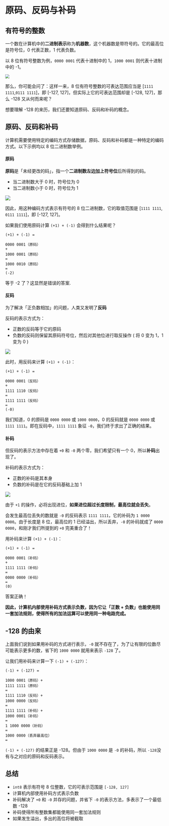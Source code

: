 # 原码、反码与补码

## 有符号的整数

一个数在计算机中的**二进制表示**称为**机器数**，这个机器数是带符号的。它的最高位是符号位，0 代表正数，1 代表负数。

以 8 位有符号整数为例，`0000 0001` 代表十进制中的 1，`1000 0001` 则代表十进制中的 -1。

<img src="D:\UserProfiles\aeishenlin\Desktop\简答题\操作系统\图片\原码反码补码\1.jpg" style="zoom:80%;" />

那么，你可能会问了：这样一来，8 位有符号整数的可表达范围应当是 [`1111 1111`,`0111 1111`]，即 [-127, 127]，但实际上它的可表达范围却是 [-128, 127]，那么 -128 又从何而来呢？

想要理解 -128 的来历，我们还要知道原码、反码和补码的概念。

## 原码、反码和补码

计算机需要使用特定的编码方式存储数据，原码、反码和补码都是一种特定的编码方式。以下示例均以 8 位二进制数举例。

#### 原码

**原码**是「未经更改的码」，指一个**二进制数左边加上符号位**后所得到的码。

- 当二进制数大于 0 时，符号位为 0
- 当二进制数小于 0 时，符号位为 1

![](D:\UserProfiles\aeishenlin\Desktop\简答题\操作系统\图片\原码反码补码\原码.jpg)

因此，用这种编码方式表示有符号的 8 位二进制数，它的取值范围是 [`1111 1111`, `0111 1111`]，即 [-127, 127]。

如果我们使用原码计算 `(+1) + (-1)` 会得到什么结果呢？

```
(+1) + (-1) = 

0000 0001（原码） 
+
1000 0001（原码）
=
1000 0010（原码） 
=
(-2)
```

等于 -2 了？这显然是错误的答案.

#### 反码

为了解决「正负数相加」的问题，人类又发明了**反码**

反码的表示方式为：

- 正数的反码等于它的原码
- 负数的反码则保留其原码符号位，然后对其他位进行取反操作 ( 将 0 变为 1，1 变为 0 )

![](D:\UserProfiles\aeishenlin\Desktop\简答题\操作系统\图片\原码反码补码\原码-反码.png)

此时，用反码来计算 `(+1) + (-1)`：

```
(+1) + (-1) = 

0000 0001（反码） 
+
1111 1110（反码） 
= 
1111 1111（反码） 
=
(-0)
```

我们知道，0 的原码是 `0000 0000` 或 `1000 0000`，0 的反码就是 `0000 0000` 或`1111 1111`。即在反码中，`1111 1111` 象征 `-0`，我们终于求出了正确的结果。

#### 补码

但反码的表示方法中存在着 `+0` 和 `-0` 两个零，我们希望只有一个 0，所以**补码**出现了。

补码的表示方式为：

- 正数的补码是其本身
- 负数的补码是在它的反码基础上加 1

![](D:\UserProfiles\aeishenlin\Desktop\简答题\操作系统\图片\原码反码补码\原码-反码-补码.png)

由于 `+1` 的操作，必将出现进位，**如果进位超过长度限制，最高位就会丢失**。

会发生最高位丢失的数就是 `-0` 的反码表示 `1111 1111`，它的补码为 `1 0000 0000`。由于长度是 8 位，最高位的 1 已经溢出，所以丢弃，`-0` 的补码就成了 `0000 0000`，和刚才我们所提到的 `+0` 完美重合了！

用补码来计算 `(+1) + (-1)`：

```
(+1) + (-1) = 

0000 0001（补码） 
+
1111 1111（补码） 
= 
0000 0000（补码） 
=
(0)
```

答案正确！

**因此，计算机内部使用补码方式表示负数，因为它让「正数 + 负数」也能使用同一套加法规则，使得所有的加法运算可以使用同一种电路完成。**

## -128 的由来

上面我们说到如果用补码的方式进行表示，`-0` 就不存在了，为了让有限的位数尽可能表示更多的数，省下的 `1000 0000` 就用来表示 `-128` 了。

让我们用补码来计算一下 `(-1) + (-127)`：

```
(-1) + (-127) = 

1000 0001（原码）+
1111 1111（原码）
=
1111 1110（反码）+
1000 0000（反码）
=
1111 1111（补码）+
1000 0001（补码） 
=
1 1000 0000（补码）
=
1000 0000（丢弃最高位）
= 
```

`(-1) + (-127)` 的结果正是 -128。但由于 `1000 0000` 是 `-0` 的补码，所以 `-128`没有与之对应的原码和反码表示。

## 总结

- `int8` 表示有符号 8 位整数，它的可表示范围是 `[-128, 127]`
- 计算机内部使用补码方式表示负数
- 补码解决了 `+0` 和 `-0` 并存的问题，并省下 `-0` 的表示方法，多表示了一个最低数 -128
- 补码使得所有整数集都能使用同一套加法规则
- 如果发生溢出，多出的高位将被截取